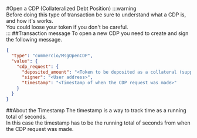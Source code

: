 #Open a CDP (Collateralized Debt Position)
:::warning  
Before doing this type of transaction be sure to understand what a CDP is, and how it's works.  
You could loose your token if you don't be careful.  
:::
##Transaction message
To open a new CDP you need to create and sign the following message.  
```json
{
  "type": "commercio/MsgOpenCDP",
  "value": {
    "cdp_request": {
      "deposited_amount": "<Token to be deposited as a collateral (supports only integers)>",
      "signer": "<User address>",
      "timestamp": "<Timestamp of when the CDP request was made>"
    }
  }
}
```

##About the Timestamp
The timestamp is a way to track time as a running total of seconds.  
In this case the timestamp has to be the running total of seconds from when the CDP request was made.

